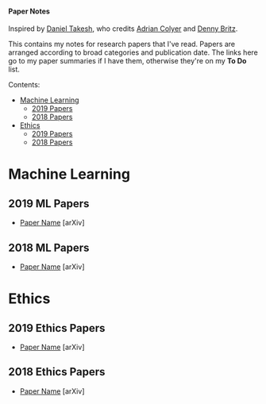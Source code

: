 #### Paper Notes

Inspired by [Daniel Takesh][1], who credits [Adrian Colyer][2] and [Denny Britz][3].

This contains my notes for research papers that I've read. Papers are arranged according to broad categories and publication date. The links here go to my paper summaries if I have them, otherwise they're on my **To Do** list.

Contents:

- [Machine Learning](#machine-learning)
  - [2019 Papers](#2019-ml-papers)
  - [2018 Papers](#2018-ml-papers)
- [Ethics](#ethics)
  - [2019 Papers](#2019-ethics-papers)
  - [2018 Papers](#2018-ethics-papers)

# Machine Learning

## 2019 ML Papers

- [Paper Name](URL) [arXiv]

## 2018 ML Papers

- [Paper Name](URL) [arXiv]

# Ethics

## 2019 Ethics Papers

- [Paper Name](URL) [arXiv]

## 2018 Ethics Papers

- [Paper Name](URL) [arXiv]


[1]:https://github.com/DanielTakeshi/Paper_Notes
[2]:https://blog.acolyer.org/about/
[3]:https://github.com/dennybritz/deeplearning-papernotes
